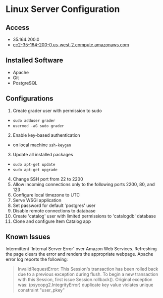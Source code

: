 # Linux Server Configuration

## Access
- 35.164.200.0
- [ec2-35-164-200-0.us-west-2.compute.amazonaws.com](http://ec2-35-164-200-0.us-west-2.compute.amazonaws.com)

## Installed Software
- Apache
- Git
- PostgreSQL

## Configurations
1. Create grader user with permission to sudo
  * ```sudo adduser grader```
  * ```usermod -aG sudo grader```

2. Enable key-based authentication
  * on local machine ```ssh-keygen```

3. Update all installed packages
  * ```sudo apt-get update```
  * ```sudo apt-get upgrade```

4. Change SSH port from 22 to 2200
5. Allow incoming connections only to the following ports 2200, 80, and 123
6. Configure local timezone to UTC
7. Serve WSGI application
8. Set password for default 'postgres' user
9. Disable remote connections to database
10. Create 'catalog' user with limited permissions to 'catalogdb' database
11. Clone and configure Item Catalog app

## Known Issues
Intermittent 'Internal Server Error' over Amazon Web Services. Refreshing the page clears the error and renders the appropriate webpage. Apache error log reports the following:

> InvalidRequestError: This Session's transaction has been rolled back due to a previous exception during flush. To begin a new transaction with this Session, first issue Session.rollback(). Original exception was: (psycopg2.IntegrityError) duplicate key value violates unique constraint "user_pkey"

